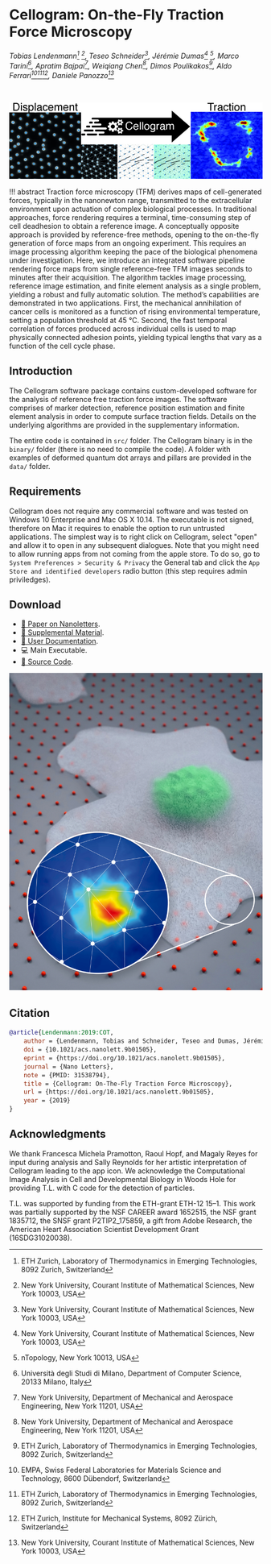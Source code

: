 # Cellogram: On-the-Fly Traction Force Microscopy

*Tobias Lendenmann[^1] [^2], Teseo Schneider[^2], Jérémie Dumas[^2] [^3], Marco
Tarini[^4], Apratim Bajpai[^5], Weiqiang Chen[^5], Dimos Poulikakos[^1],
Aldo Ferrari[^7][^1][^6], Daniele Panozzo[^2]*

[^1]: ETH Zurich, Laboratory of Thermodynamics in Emerging Technologies,
8092 Zurich, Switzerland

[^2]: New York University, Courant Institute of Mathematical Sciences, New
York 10003, USA

[^3]: nTopology, New York 10013, USA

[^4]: Università degli Studi di Milano, Department of Computer Science,
20133 Milano, Italy

[^5]: New York University, Department of Mechanical and Aerospace
Engineering, New York 11201, USA

[^6]: ETH Zurich, Institute for Mechanical Systems, 8092 Zürich, Switzerland

[^7]: EMPA, Swiss Federal Laboratories for Materials Science and Technology,
8600 Dübendorf, Switzerland

<br>

[![](media/cellogram.jpg)](https://doi.org/10.1021/acs.nanolett.9b01505)

!!! abstract
    Traction force microscopy (TFM) derives maps of cell-generated forces, typically in the nanonewton range, transmitted to the extracellular environment upon actuation of complex biological processes. In traditional approaches, force rendering requires a terminal, time-consuming step of cell deadhesion to obtain a reference image. A conceptually opposite approach is provided by reference-free methods, opening to the on-the-fly generation of force maps from an ongoing experiment. This requires an image processing algorithm keeping the pace of the biological phenomena under investigation. Here, we introduce an integrated software pipeline rendering force maps from single reference-free TFM images seconds to minutes after their acquisition. The algorithm tackles image processing, reference image estimation, and finite element analysis as a single problem, yielding a robust and fully automatic solution. The method’s capabilities are demonstrated in two applications. First, the mechanical annihilation of cancer cells is monitored as a function of rising environmental temperature, setting a population threshold at 45 °C. Second, the fast temporal correlation of forces produced across individual cells is used to map physically connected adhesion points, yielding typical lengths that vary as a function of the cell cycle phase.

## Introduction

The Cellogram software package contains custom-developed software for
the analysis of reference free traction force images. The software
comprises of marker detection, reference position estimation and finite
element analysis in order to compute surface traction fields. Details on
the underlying algorithms are provided in the supplementary information.

The entire code is contained in `src/` folder. The Cellogram binary is
in the `binary/` folder (there is no need to compile the code).
A folder with examples of deformed quantum dot arrays and pillars are
provided in the `data/` folder.

## Requirements

Cellogram does not require any commercial software and was tested on
Windows 10 Enterprise and Mac OS X 10.14. The executable is not signed,
therefore on Mac it requires to enable the option to run untrusted
applications. The simplest way is to right click on Cellogram, select
"open" and allow it to open in any subsequent dialogues. Note that you
might need to allow running apps from not coming from the apple store.
To do so, go to `System Preferences > Security & Privacy` the
General tab and click the `App Store and identified developers` radio
button (this step requires admin priviledges).

## Download

- [:page_facing_up: Paper on Nanoletters](https://pubs.acs.org/doi/10.1021/acs.nanolett.9b01505).
- [:paperclip: Supplemental Material](paper/supplementary.pdf).
- [:notebook: User Documentation](usage.md).
- :computer: Main Executable.
- [:open_file_folder: Source Code](https://github.com/cellogram/cellogram).

![](media/render.jpg)

## Citation

```bibtex
@article{Lendenmann:2019:COT,
    author = {Lendenmann, Tobias and Schneider, Teseo and Dumas, Jérémie and Tarini, Marco and Giampietro, Costanza and Bajpai, Apratim and Chen, Weiqiang and Gerber, Julia and Poulikakos, Dimos and Ferrari, Aldo and Panozzo, Daniele},
    doi = {10.1021/acs.nanolett.9b01505},
    eprint = {https://doi.org/10.1021/acs.nanolett.9b01505},
    journal = {Nano Letters},
    note = {PMID: 31538794},
    title = {Cellogram: On-The-Fly Traction Force Microscopy},
    url = {https://doi.org/10.1021/acs.nanolett.9b01505},
    year = {2019}
}
```

## Acknowledgments

We thank Francesca Michela Pramotton, Raoul Hopf, and Magaly Reyes for input during analysis and Sally Reynolds for her artistic interpretation of Cellogram leading to the app icon. We acknowledge the Computational Image Analysis in Cell and Developmental Biology in Woods Hole for providing T.L. with C code for the detection of particles.

T.L. was supported by funding from the ETH-grant ETH-12 15–1. This work was partially supported by the NSF CAREER award 1652515, the NSF grant 1835712, the SNSF grant P2TIP2_175859, a gift from Adobe Research, the American Heart Association Scientist Development Grant (16SDG31020038).
